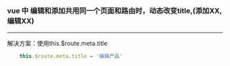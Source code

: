 ### vue 中 编辑和添加共用同一个页面和路由时，动态改变title,(添加XX, 编辑XX)

---

解决方案：使用this.$route.meta.title

```js
    this.$route.meta.title = '编辑产品'
```